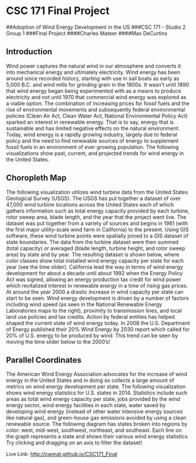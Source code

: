 # CSC 171 Final Project

##Adoption of Wind Energy Development in the US
###CSC 171 - Studio 2 Group 1
###Final Project
####Charles Mateer
####Max DeCurtins

## Introduction
Wind power captures the natural wind in our atmosphere and converts it into mechanical energy and ultimately electricity. Wind energy has been around since recorded history, starting with use in sail boats as early as 5,000 B.C. and wind mills for grinding grain in the 1800s.  It wasn’t until 1890 that wind energy began being experimented with as a means to produce electricity and not until 1970 that commercial wind energy was explored as a viable option.   The combination of increasing prices for fossil fuels and  the rise of environmental movements and subsequently federal environmental policies (Clean Air Act, Clean Water Act, National Environmental Policy Act) sparked an interest in renewable energy.  That is to say, energy that is sustainable and has limited negative effects on the natural environment.  Today, wind energy is a rapidly growing industry, largely due to federal policy and the need to find renewable sources of energy to supplement fossil fuels in an environment of ever growing population.  The following visualizations show past, current, and projected trends for wind energy in the United States.

## Choropleth Map
The following visualization utilizes wind turbine data from the United States Geological Survey (USGS).  The USGS has put together a dataset of over 47,000 wind turbine locations across the United States each of which gathers information such as total energy capacity provided by each turbine, rotor sweep area, blade length, and the year that the project went live.  The dataset was put together from a variety of sources and begins in 1981 (with the first major utility-scale wind farm in California) to the present.  Using GIS software, these wind turbine points were spatially joined to a GIS dataset of state boundaries.  The data from the turbine dataset were then summed (total capacity) or averaged (blade length, turbine height, and rotor sweep area) by state and by year.  The resulting dataset is shown below, where color classes show total installed wind energy capacity per state for each year (see the time slider).  California lead the way in terms of wind energy development for about a decade until about 1992 when the Energy Policy Act was signed, allowing an energy production tax credit for wind power which revitalized interest in renewable energy in a time of rising gas prices.  At around the year 2000 a drastic increase in wind capacity per state can start to be seen.  Wind energy development is driven by a number of factors including wind speed (as seen in the National Renewable Energy Laboratories maps to the right), proximity to transmission lines, and local land use policies and tax credits.  Action by federal entities has helped shaped the current state of wind energy today.  In 2008 the U.S. Department of Energy published their 20% Wind Energy by 2030 report which called for 20% of U.S. energy to be produced by wind.  This trend can be seen by moving the time slider below to the 2000’s!

## Parallel Coordinates
The American Wind Energy Association advocates for the increase of wind energy in the United States and in doing so collects a large amount of metrics on wind energy development per state.  The following visualization shows wind energy statistics for U.S. states in 2014.  Statistics include such areas as total wind energy capacity per state, jobs provided by the wind energy sector, wind energy facilities in each state, water saved by developing wind energy (instead of other water intensive energy sources like natural gas), and green-house gas emissions avoided by using a clean renewable source.  The following diagram has states broken into regions by color: west, mid-west, southwest, northeast, and southeast.  Each line on the graph represents a state and shows their various wind energy statistics.  Try clicking and dragging on an axis to filter the dataset!

Live Link:
http://cwmat.github.io/CSC171_Final
